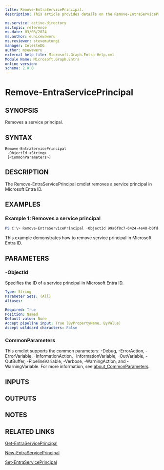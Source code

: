 ```yaml
---
title: Remove-EntraServicePrincipal.
description: This article provides details on the Remove-EntraServicePrincipal command.

ms.service: active-directory
ms.topic: reference
ms.date: 03/08/2024
ms.author: eunicewaweru
ms.reviewer: stevemutungi
manager: CelesteDG
author: msewaweru
external help file: Microsoft.Graph.Entra-Help.xml
Module Name: Microsoft.Graph.Entra
online version:
schema: 2.0.0
---
```


# Remove-EntraServicePrincipal

## SYNOPSIS
Removes a service principal.

## SYNTAX

```
Remove-EntraServicePrincipal 
 -ObjectId <String> 
 [<CommonParameters>]
```

## DESCRIPTION
The Remove-EntraServicePrincipal cmdlet removes a service principal in Microsoft Entra ID.

## EXAMPLES

### Example 1: Removes a service principal
```powershell
PS C:\> Remove-EntraServicePrincipal -ObjectId 99a6f8c7-6424-4e48-b0fd-1ee92549fd8f
```

This example demonstrates how to remove service principal in Microsoft Entra ID.


## PARAMETERS

### -ObjectId
Specifies the ID of a service principal in Microsoft Entra ID.

```yaml
Type: String
Parameter Sets: (All)
Aliases:

Required: True
Position: Named
Default value: None
Accept pipeline input: True (ByPropertyName, ByValue)
Accept wildcard characters: False
```

### CommonParameters
This cmdlet supports the common parameters: -Debug, -ErrorAction, -ErrorVariable, -InformationAction, -InformationVariable, -OutVariable, -OutBuffer, -PipelineVariable, -Verbose, -WarningAction, and -WarningVariable. For more information, see [about_CommonParameters](https://go.microsoft.com/fwlink/?LinkID=113216).

## INPUTS

## OUTPUTS

## NOTES

## RELATED LINKS

[Get-EntraServicePrincipal](Get-EntraServicePrincipal.md)

[New-EntraServicePrincipal](New-EntraServicePrincipal.md)

[Set-EntraServicePrincipal](Set-EntraServicePrincipal.md)

